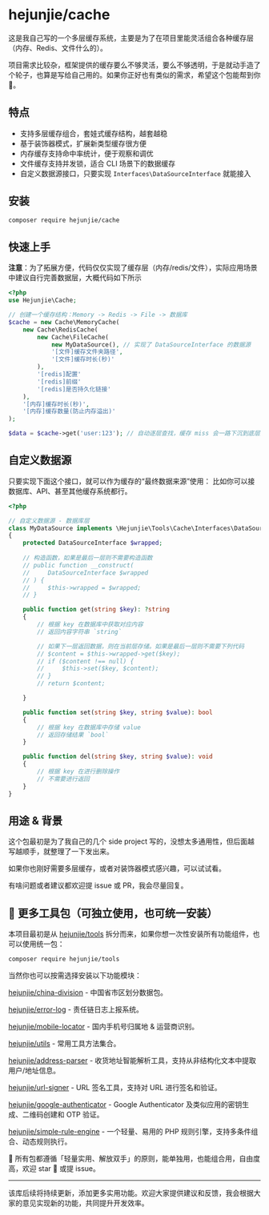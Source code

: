 # hejunjie/cache

这是我自己写的一个多层缓存系统，主要是为了在项目里能灵活组合各种缓存层（内存、Redis、文件什么的）。

项目需求比较杂，框架提供的缓存要么不够灵活，要么不够透明，于是就动手造了个轮子，也算是写给自己用的。如果你正好也有类似的需求，希望这个包能帮到你 🙌。

## 特点

- 支持多层缓存组合，套娃式缓存结构，越套越稳
- 基于装饰器模式，扩展新类型缓存很方便
- 内存缓存支持命中率统计，便于观察和调优
- 文件缓存支持并发锁，适合 CLI 场景下的数据缓存
- 自定义数据源接口，只要实现 `Interfaces\DataSourceInterface` 就能接入

## 安装

```bash
composer require hejunjie/cache
```

## 快速上手

**注意**：为了拓展方便，代码仅仅实现了缓存层（内存/redis/文件），实际应用场景中建议自行完善数据层，大概代码如下所示

```php
<?php
use Hejunjie\Cache;

// 创建一个缓存结构：Memory -> Redis -> File -> 数据库
$cache = new Cache\MemoryCache(
    new Cache\RedisCache(
        new Cache\FileCache(
            new MyDataSource(), // 实现了 DataSourceInterface 的数据源
            '[文件]缓存文件夹路径',
            '[文件]缓存时长(秒)'
        ),
        '[redis]配置'
        '[redis]前缀'
        '[redis]是否持久化链接'
    ),
    '[内存]缓存时长(秒)',
    '[内存]缓存数量(防止内存溢出)'
);

$data = $cache->get('user:123'); // 自动逐层查找，缓存 miss 会一路下沉到底层数据源
```

## 自定义数据源
只要实现下面这个接口，就可以作为缓存的“最终数据来源”使用：
比如你可以接数据库、API、甚至其他缓存系统都行。

```php
<?php

// 自定义数据源 - 数据库层
class MyDataSource implements \Hejunjie\Tools\Cache\Interfaces\DataSourceInterface
{
    protected DataSourceInterface $wrapped;
    
    // 构造函数，如果是最后一层则不需要构造函数
    // public function __construct(
    //     DataSourceInterface $wrapped
    // ) {
    //     $this->wrapped = $wrapped;
    // }

    public function get(string $key): ?string
    {
        // 根据 key 在数据库中获取对应内容
        // 返回内容字符串 `string`

        // 如果下一层返回数据，则在当前层存储。如果是最后一层则不需要下列代码
        // $content = $this->wrapped->get($key);
        // if ($content !== null) {
        //     $this->set($key, $content);
        // }
        // return $content;

    }

    public function set(string $key, string $value): bool
    {
        // 根据 key 在数据库中存储 value
        // 返回存储结果 `bool`
    }

    public function del(string $key, string $value): void
    {
        // 根据 key 在进行删除操作
        // 不需要进行返回
    }
}

```

## 用途 & 背景

这个包最初是为了我自己的几个 side project 写的，没想太多通用性，但后面越写越顺手，就整理了一下发出来。

如果你也刚好需要多层缓存，或者对装饰器模式感兴趣，可以试试看。

有啥问题或者建议都欢迎提 issue 或 PR，我会尽量回复。

## 🔧 更多工具包（可独立使用，也可统一安装）

本项目最初是从 [hejunjie/tools](https://github.com/zxc7563598/php-tools) 拆分而来，如果你想一次性安装所有功能组件，也可以使用统一包：

```bash
composer require hejunjie/tools
```

当然你也可以按需选择安装以下功能模块：

[hejunjie/china-division](https://github.com/zxc7563598/php-china-division) - 中国省市区划分数据包。

[hejunjie/error-log](https://github.com/zxc7563598/php-error-log) - 责任链日志上报系统。

[hejunjie/mobile-locator](https://github.com/zxc7563598/php-mobile-locator) - 国内手机号归属地 & 运营商识别。

[hejunjie/utils](https://github.com/zxc7563598/php-utils) - 常用工具方法集合。

[hejunjie/address-parser](https://github.com/zxc7563598/php-address-parser) - 收货地址智能解析工具，支持从非结构化文本中提取用户/地址信息。

[hejunjie/url-signer](https://github.com/zxc7563598/php-url-signer) - URL 签名工具，支持对 URL 进行签名和验证。

[hejunjie/google-authenticator](https://github.com/zxc7563598/php-google-authenticator) - Google Authenticator 及类似应用的密钥生成、二维码创建和 OTP 验证。

[hejunjie/simple-rule-engine](https://github.com/zxc7563598/php-simple-rule-engine) - 一个轻量、易用的 PHP 规则引擎，支持多条件组合、动态规则执行。

👀 所有包都遵循「轻量实用、解放双手」的原则，能单独用，也能组合用，自由度高，欢迎 star 🌟 或提 issue。

---

该库后续将持续更新，添加更多实用功能。欢迎大家提供建议和反馈，我会根据大家的意见实现新的功能，共同提升开发效率。








